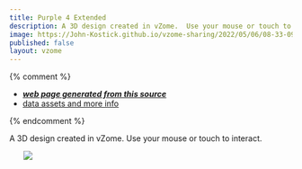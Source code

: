 ```yaml
---
title: Purple 4 Extended
description: A 3D design created in vZome.  Use your mouse or touch to interact.
image: https://John-Kostick.github.io/vzome-sharing/2022/05/06/08-33-09-Purple-4-Extended/Purple-4-Extended.png
published: false
layout: vzome
---
```


{% comment %}
 - [***web page generated from this source***](<https://John-Kostick.github.io/vzome-sharing/2022/05/06/Purple-4-Extended-08-33-09.html>)
 - [data assets and more info](<https://github.com/John-Kostick/vzome-sharing/tree/main/2022/05/06/08-33-09-Purple-4-Extended/>)
 
{% endcomment %}

A 3D design created in vZome.  Use your mouse or touch to interact.

<vzome-viewer style="width: 87%; height: 60vh; margin: 5%"
       src="https://John-Kostick.github.io/vzome-sharing/2022/05/06/08-33-09-Purple-4-Extended/Purple-4-Extended.vZome" >
  <img src="https://John-Kostick.github.io/vzome-sharing/2022/05/06/08-33-09-Purple-4-Extended/Purple-4-Extended.png" />
</vzome-viewer>